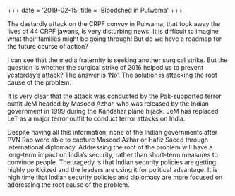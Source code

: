 +++
date = '2019-02-15'
title = 'Bloodshed in Pulwama'
+++

The dastardly attack on the CRPF convoy in Pulwama, that took away the lives of 44 CRPF jawans, is very disturbing news. It is difficult to imagine what their families might be going through! But do we have a roadmap for the future course of action?

I can see that the media fraternity is seeking another surgical strike. But the question is whether the surgical strike of 2016 helped us to prevent yesterday’s attack? The answer is ‘No’. The solution is attacking the root cause of the problem. 

It is very clear that the attack was conducted by the Pak-supported terror outfit JeM headed by Masood Azhar, who was released by the Indian government in 1999 during the Kandahar plane hijack. JeM has replaced LeT as a major terror outfit to conduct terror attacks on India.

Despite having all this information, none of the Indian governments after PVN Rao were able to capture Masood Azhar or Hafiz Saeed through international diplomacy. Addressing the root of the problem will have a long-term impact on India’s security, rather than short-term measures to convince people. The tragedy is that Indian security policies are getting highly politicized and the leaders are using it for political advantage. It is high time that Indian security policies and diplomacy are more focused on addressing the root cause of the problem.
